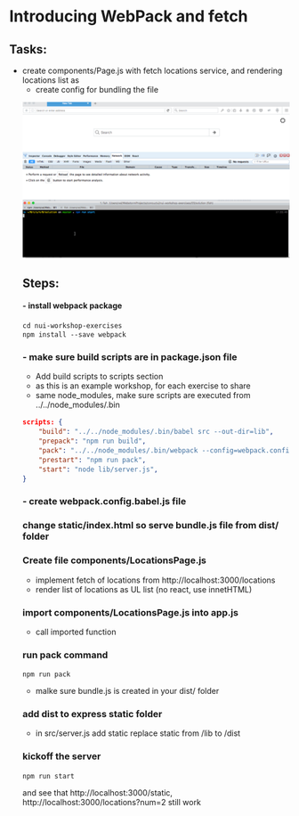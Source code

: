 # Introducing WebPack and fetch

## Tasks:
- create components/Page.js with fetch locations service, and rendering locations list as <ul>
- create config for bundling the file

![](../images/03.gif)

## Steps:

#### - install webpack package
```
cd nui-workshop-exercises
npm install --save webpack
```

### - make sure build scripts are in package.json file
- Add build scripts to scripts section
- as this is an example workshop, for each exercise to share
- same node_modules, make sure scripts are executed from ../../node_modules/.bin
```json
scripts: {
    "build": "../../node_modules/.bin/babel src --out-dir=lib",
    "prepack": "npm run build",
    "pack": "../../node_modules/.bin/webpack --config=webpack.config.babel.js",
    "prestart": "npm run pack",
    "start": "node lib/server.js",
}
```


### - create webpack.config.babel.js file

### change static/index.html so serve bundle.js file from dist/ folder


### Create file components/LocationsPage.js
 - implement fetch of locations from http://localhost:3000/locations
 - render list of locations as UL list (no react, use innetHTML)

### import components/LocationsPage.js into app.js
- call imported function

### run pack command
```
npm run pack
```
- malke sure bundle.js is created in your dist/ folder

### add dist to express static folder
 - in src/server.js add static replace static from /lib to /dist

### kickoff the server
```
npm run start
```
and see that http://localhost:3000/static, http://localhost:3000/locations?num=2 still work
